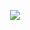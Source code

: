 <p align="center">
  <img src="https://capsule-render.vercel.app/api?type=waving&height=300&color=gradient&text=ARG's%20Portfoilo&textBg=false"/>
</p>
